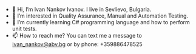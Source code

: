 - 👋 Hi, I’m Ivan Nankov Ivanov. I live in Sevlievo, Bulgaria.
- 👀 I’m interested in Quality Assurance, Manual and Automation Testing.
- 🌱 I’m currently learning C# programming language and how to perform unit tests.
- 📫 How to reach me? You can text me a message to ivan_nankov@abv.bg or by phone: +359886478525
